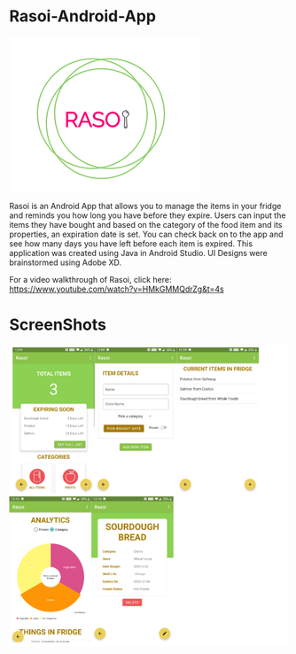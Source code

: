 # Rasoi-Android-App
![Image of Rasoi Logo](https://github.com/raveenamnair/Rasoi-Android-App/blob/master/app/src/main/res/drawable/main_logo.png)

Rasoi is an Android App that allows you to manage the items in your fridge and reminds you how long you have before they expire. Users can input the items they have bought and based on the category of the food item and its properties, an expiration date is set. You can check back on to the app and see how many days you have left before each item is expired. This application was created using Java in Android Studio. UI Designs were brainstormed using Adobe XD. 

For a video walkthrough of Rasoi, click here: https://www.youtube.com/watch?v=HMkGMMQdrZg&t=4s


# ScreenShots
![Screenshot layout](https://github.com/raveenamnair/Rasoi-Android-App/blob/master/Screen%20Shot%202020-07-07%20at%201.12.35%20PM.png)
